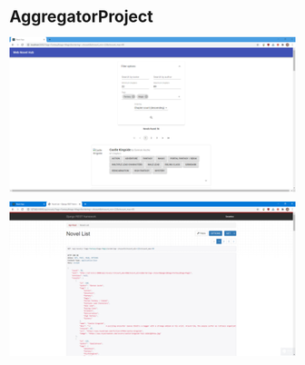 # AggregatorProject
![alt text](https://github.com/Blaahborgh/AggregatorProject/blob/master/front.PNG?raw=true)


![alt text](https://github.com/Blaahborgh/AggregatorProject/blob/master/back.PNG?raw=true)
